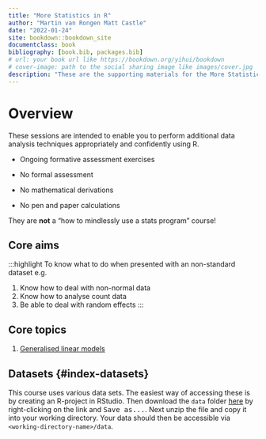 ```yaml
--- 
title: "More Statistics in R"
author: "Martin van Rongen Matt Castle"
date: "2022-01-24"
site: bookdown::bookdown_site
documentclass: book
bibliography: [book.bib, packages.bib]
# url: your book url like https://bookdown.org/yihui/bookdown
# cover-image: path to the social sharing image like images/cover.jpg
description: "These are the supporting materials for the More Statistics modules of the Bioinformatics Training Facility, Cambridge University." 
---
```




# Overview

These sessions are intended to enable you to perform additional data analysis techniques appropriately and confidently using R.

- Ongoing formative assessment exercises
- No formal assessment

- No mathematical derivations
- No pen and paper calculations

They are **not** a “how to mindlessly use a stats program” course!

## Core aims
:::highlight
To know what to do when presented with an non-standard dataset e.g.

1. Know how to deal with non-normal data
2. Know how to analyse count data
3. Be able to deal with random effects
:::

## Core topics

1. [Generalised linear models](#ms1-intro)


## Datasets {#index-datasets}

This course uses various data sets. The easiest way of accessing these is by creating an R-project in RStudio. Then download the `data` folder [here](morestats_data.zip) by right-clicking on the link and <kbd>Save as...</kbd>. Next unzip the file and copy it into your working directory. Your data should then be accessible via `<working-directory-name>/data`.
